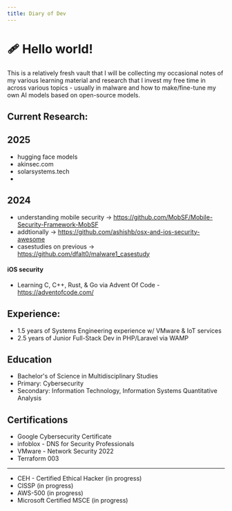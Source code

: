 ```yaml
---
title: Diary of Dev
---
```


# 🩹 Hello world!

This is a relatively fresh vault that I will be collecting my occasional notes of my various learning material and research that I invest my free time in across various topics - usually in malware and how to make/fine-tune my own AI models based on open-source models. 

## Current Research:
## 2025 
- hugging face models
- akinsec.com
- solarsystems.tech
- 


## 2024 
- understanding mobile security -> https://github.com/MobSF/Mobile-Security-Framework-MobSF
- addtionally -> https://github.com/ashishb/osx-and-ios-security-awesome
- casestudies on previous -> https://github.com/dfalt0/malware1_casestudy
  
#### iOS security
- Learning C, C++, Rust, & Go via Advent Of Code - https://adventofcode.com/
  
## Experience:
- 1.5 years of Systems Engineering experience w/ VMware & IoT services
- 2.5 years of Junior Full-Stack Dev in PHP/Laravel via WAMP

## Education
- Bachelor's of Science in Multidisciplinary Studies
- Primary: Cybersecurity
- Secondary: Information Technology, Information Systems Quantitative Analysis

## Certifications
- Google Cybersecurity Certificate
- infoblox - DNS for Security Professionals
- VMware - Network Security 2022
- Terraform 003
----
- CEH - Certified Ethical Hacker (in progress)
- CISSP (in progress)
- AWS-500 (in progress)
- Microsoft Certified MSCE (in progress)
